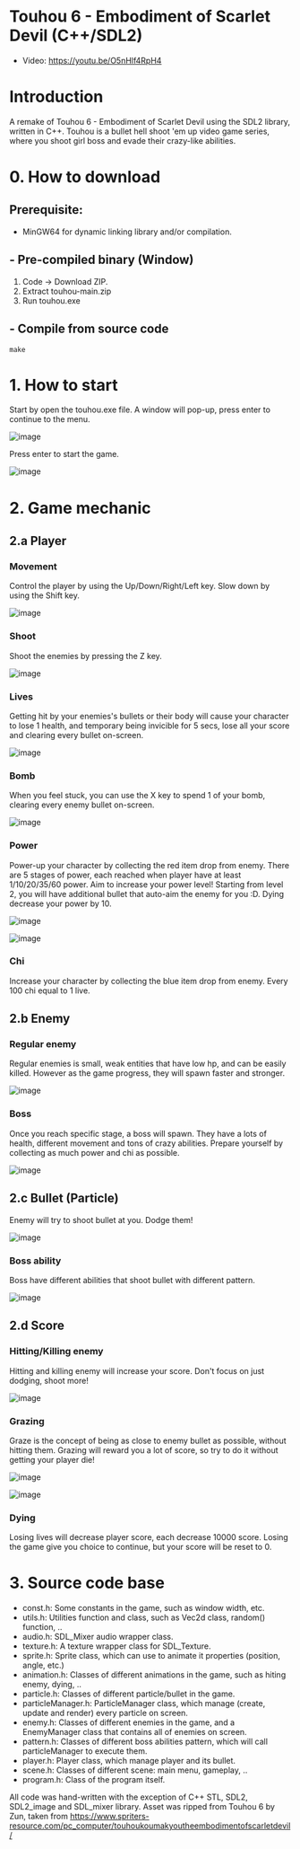 # Touhou 6 - Embodiment of Scarlet Devil (C++/SDL2)
- Video: https://youtu.be/O5nHlf4RpH4

# Introduction
A remake of Touhou 6 - Embodiment of Scarlet Devil using the SDL2 library, written in C++. Touhou is a bullet hell shoot 'em up video game series, where you shoot girl boss and evade their crazy-like abilities.

# 0. How to download

## Prerequisite:
- MinGW64 for dynamic linking library and/or compilation.

## - Pre-compiled binary (Window)
1. Code -> Download ZIP.
2. Extract touhou-main.zip
3. Run touhou.exe

## - Compile from source code
```
make
```

# 1. How to start

Start by open the touhou.exe file. A window will pop-up, press enter to continue to the menu.

![image](https://github.com/shoraaa/touhou/assets/24241275/2c6dda76-5a04-4503-a9ea-77b65cad1cff)

Press enter to start the game.

![image](https://github.com/shoraaa/touhou/assets/24241275/2f0a9adb-f462-4c3f-a201-334fc5f2b93d)

# 2. Game mechanic
## 2.a Player 

### Movement
Control the player by using the Up/Down/Right/Left key. 
Slow down by using the Shift key.

![image](https://github.com/shoraaa/touhou/assets/24241275/8e226346-9807-4132-b292-113ac17e89dc)

### Shoot
Shoot the enemies by pressing the Z key. 

![image](https://github.com/shoraaa/touhou/assets/24241275/c1d6397a-7457-4676-a5ea-86d98d61757f)


### Lives
Getting hit by your enemies's bullets or their body will cause your character to lose 1 health, and temporary being invicible for 5 secs, lose all your score and clearing every bullet on-screen.

![image](https://github.com/shoraaa/touhou/assets/24241275/d914ce65-3594-4873-9250-98cd1cdbc727)

### Bomb
When you feel stuck, you can use the X key to spend 1 of your bomb, clearing every enemy bullet on-screen.

![image](https://github.com/shoraaa/touhou/assets/24241275/bc779fc2-563b-40a6-b545-a7eae48c2ad0)


### Power
Power-up your character by collecting the red item drop from enemy. There are 5 stages of power, each reached when player have at least 1/10/20/35/60 power. Aim to increase your power level! Starting from level 2, you will have additional bullet that auto-aim the enemy for you :D. Dying decrease your power by 10.

![image](https://github.com/shoraaa/touhou/assets/24241275/5d2929c2-5b1e-44db-a3ae-2731f37d05e4)


![image](https://github.com/shoraaa/touhou/assets/24241275/065589b8-dac5-43fd-8f35-cdd2933cb0f4)


### Chi 
Increase your character by collecting the blue item drop from enemy. Every 100 chi equal to 1 live.



## 2.b Enemy

### Regular enemy
Regular enemies is small, weak entities that have low hp, and can be easily killed. However as the game progress, they will spawn faster and stronger.

![image](https://github.com/shoraaa/touhou/assets/24241275/69d91491-59d5-47ec-9cab-43187f98b82d)

### Boss
Once you reach specific stage, a boss will spawn. They have a lots of health, different movement and tons of crazy abilities. Prepare yourself by collecting as much power and chi as possible.

![image](https://github.com/shoraaa/touhou/assets/24241275/a7e2a93a-039d-4332-a64a-0e5999068708)

## 2.c Bullet (Particle)
Enemy will try to shoot bullet at you. Dodge them!

![image](https://github.com/shoraaa/touhou/assets/24241275/8b832d04-9eaa-4846-b1d1-15c34a8cbc09)


### Boss ability
Boss have different abilities that shoot bullet with different pattern. 

![image](https://github.com/shoraaa/touhou/assets/24241275/eb0741c7-c44a-4be3-a140-ebaeb2eca98b)


## 2.d Score
### Hitting/Killing enemy
Hitting and killing enemy will increase your score. Don't focus on just dodging, shoot more!

![image](https://github.com/shoraaa/touhou/assets/24241275/b029e6ab-e0c0-4d2b-838c-2f9f7617c261)


### Grazing
Graze is the concept of being as close to enemy bullet as possible, without hitting them. Grazing will reward you a lot of score, so try to do it without getting your player die!

![image](https://github.com/shoraaa/touhou/assets/24241275/2b9e99e9-5392-4cc9-b463-f3ff6de80a3e)

![image](https://github.com/shoraaa/touhou/assets/24241275/87ea25d1-7dd6-43c6-9dec-7a521a60ecdd)



### Dying
Losing lives will decrease player score, each decrease 10000 score. Losing the game give you choice to continue, but your score will be reset to 0.


# 3. Source code base

- const.h: Some constants in the game, such as window width, etc.
- utils.h: Utilities function and class, such as Vec2d class, random() function, ..
- audio.h: SDL_Mixer audio wrapper class.
- texture.h: A texture wrapper class for SDL_Texture.
- sprite.h: Sprite class, which can use to animate it properties (position, angle, etc.)
- animation.h: Classes of different animations in the game, such as hiting enemy, dying, ..
- particle.h: Classes of different particle/bullet in the game.
- particleManager.h: ParticleManager class, which manage (create, update and render) every particle on screen.
- enemy.h: Classes of different enemies in the game, and a EnemyManager class that contains all of enemies on screen.
- pattern.h: Classes of different boss abilities pattern, which will call particleManager to execute them.
- player.h: Player class, which manage player and its bullet.
- scene.h: Classes of different scene: main menu, gameplay, ..
- program.h: Class of the program itself.

All code was hand-written with the exception of C++ STL, SDL2, SDL2_image and SDL_mixer library.
Asset was ripped from Touhou 6 by Zun, taken from https://www.spriters-resource.com/pc_computer/touhoukoumakyoutheembodimentofscarletdevil/ 



